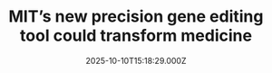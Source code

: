 ---
title: "MIT’s new precision gene editing tool could transform medicine"
date: 2025-10-10T15:18:29.000Z
category: Health
externalLink: "https://www.sciencedaily.com/releases/2025/10/251010091553.htm"
image: ""
excerpt: "MIT scientists have found a way to make gene editing far safer and more accurate — a breakthrough that could reshape how we treat hundreds of genetic diseases. By fine-tuning the tiny molecular “tools” that rewrite DNA, they’ve created a new system that makes 60 times fewer mistakes than before.…"
---